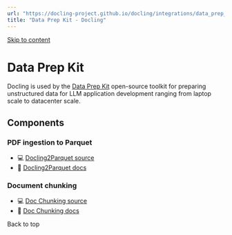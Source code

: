 ```yaml
---
url: "https://docling-project.github.io/docling/integrations/data_prep_kit/"
title: "Data Prep Kit - Docling"
---
```


[Skip to content](https://docling-project.github.io/docling/integrations/data_prep_kit/#components)

# Data Prep Kit

Docling is used by the [Data Prep Kit](https://data-prep-kit.github.io/data-prep-kit/) open-source toolkit for preparing unstructured data for LLM application development ranging from laptop scale to datacenter scale.

## Components

### PDF ingestion to Parquet

- 💻 [Docling2Parquet source](https://github.com/data-prep-kit/data-prep-kit/tree/dev/transforms/language/docling2parquet)
- 📖 [Docling2Parquet docs](https://data-prep-kit.github.io/data-prep-kit/transforms/language/pdf2parquet/)

### Document chunking

- 💻 [Doc Chunking source](https://github.com/data-prep-kit/data-prep-kit/tree/dev/transforms/language/doc_chunk)
- 📖 [Doc Chunking docs](https://data-prep-kit.github.io/data-prep-kit/transforms/language/doc_chunk/)

Back to top